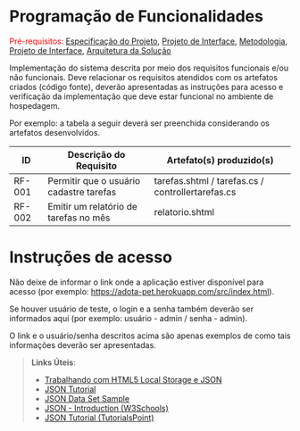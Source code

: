 # Programação de Funcionalidades

<span style="color:red">Pré-requisitos: <a href="2-Especificação do Projeto.md"> Especificação do Projeto</a></span>, <a href="3-Projeto de Interface.md"> Projeto de Interface</a>, <a href="4-Metodologia.md"> Metodologia</a>, <a href="3-Projeto de Interface.md"> Projeto de Interface</a>, <a href="5-Arquitetura da Solução.md"> Arquitetura da Solução</a>

Implementação do sistema descrita por meio dos requisitos funcionais e/ou não funcionais. Deve relacionar os requisitos atendidos com os artefatos criados (código fonte), deverão apresentadas as instruções para acesso e verificação da implementação que deve estar funcional no ambiente de hospedagem.

Por exemplo: a tabela a seguir deverá ser preenchida considerando os artefatos desenvolvidos.

|ID    | Descrição do Requisito  | Artefato(s) produzido(s) |
|------|-----------------------------------------|----|
|RF-001| Permitir que o usuário cadastre tarefas | tarefas.shtml / tarefas.cs / controllertarefas.cs | 
|RF-002| Emitir um relatório de tarefas no mês   | relatorio.shtml |

# Instruções de acesso

Não deixe de informar o link onde a aplicação estiver disponível para acesso (por exemplo: https://adota-pet.herokuapp.com/src/index.html).

Se houver usuário de teste, o login e a senha também deverão ser informados aqui (por exemplo: usuário - admin / senha - admin).

O link e o usuário/senha descritos acima são apenas exemplos de como tais informações deverão ser apresentadas.

> **Links Úteis**:
>
> - [Trabalhando com HTML5 Local Storage e JSON](https://www.devmedia.com.br/trabalhando-com-html5-local-storage-e-json/29045)
> - [JSON Tutorial](https://www.w3resource.com/JSON)
> - [JSON Data Set Sample](https://opensource.adobe.com/Spry/samples/data_region/JSONDataSetSample.html)
> - [JSON - Introduction (W3Schools)](https://www.w3schools.com/js/js_json_intro.asp)
> - [JSON Tutorial (TutorialsPoint)](https://www.tutorialspoint.com/json/index.htm)